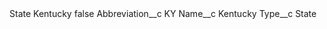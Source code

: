 <?xml version="1.0" encoding="UTF-8"?>
<CustomMetadata xmlns="http://soap.sforce.com/2006/04/metadata" xmlns:xsi="http://www.w3.org/2001/XMLSchema-instance" xmlns:xsd="http://www.w3.org/2001/XMLSchema">
    <label>State Kentucky</label>
    <protected>false</protected>
    <values>
        <field>Abbreviation__c</field>
        <value xsi:type="xsd:string">KY</value>
    </values>
    <values>
        <field>Name__c</field>
        <value xsi:type="xsd:string">Kentucky</value>
    </values>
    <values>
        <field>Type__c</field>
        <value xsi:type="xsd:string">State</value>
    </values>
</CustomMetadata>
